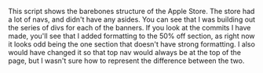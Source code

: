 This script shows the barebones structure of the Apple Store.  The store had a lot of navs, and didn't have any asides.  You can see that I was building out the series of divs for each of the banners.  If you look at the commits I have made, you'll see that I added formatting to the 50% off section, as right now it looks odd being the one section that doesn't have strong formatting.  I also would have changed it so that top nav would always be at the top of the page, but I wasn't sure how to represent the difference between the two.
